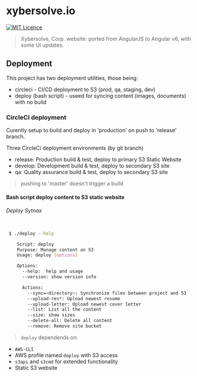 # xybersolve.io
[![MIT Licence](https://badges.frapsoft.com/os/mit/mit.svg?v=103)](https://opensource.org/licenses/mit-license.php)

> Xybersolve, Corp. website: ported from AngularJS to Angular v6, with some UI updates.

## Deployment
This project has two deployment utilities, those being:
* circleci - CI/CD deployment to S3 (prod, qa, staging, dev)
* deploy (bash script) - useed for syncing content (images, documents) with no build

### CircleCI deployment
Curently setup to build and deploy in 'production' on push to 'release' branch.

Three CircleCi deployment environments (by git branch)
* release: Production build & test, deploy to primary S3 Static Website 
* develop: Development build & test, deploy to secondary S3 site
* qa: Quality assurance build & test, deploy to secondary S3 site

> pushing to 'master' doesn't trigger a build

#### Bash script deploy content to S3 static website
###### Deploy Sytnax

```sh

 $ ./deploy --help

    Script: deploy
    Purpose: Manage content on S3
    Usage: deploy [options]

    Options:
      --help:  help and usage
      --version: show version info

      Actions:
        --sync=<directory>: Synchronize files between project and S3
        --upload-res*: Upload newest resume
        --upload-letter: Upload newest cover letter
        --list: List all the content
        --size: show sizes
        --delete-all: Delete all content
        --remove: Remove site bucket
```

> `deploy` dependends on:

* `AWS-CLI`
* AWS profile named `deploy` with S3 access
* `s3api` and `s3cmd` for extended functionality
* Static S3 website
